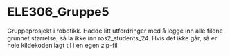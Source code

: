 # ELE306_Gruppe5

Gruppeprosjekt i robotikk. Hadde litt utfordringer med å legge inn alle filene grunnet størrelse, så la ikke inn ros2_students_24.
Hvis det ikke går, så er hele kildekoden lagt til i en egen zip-fil
